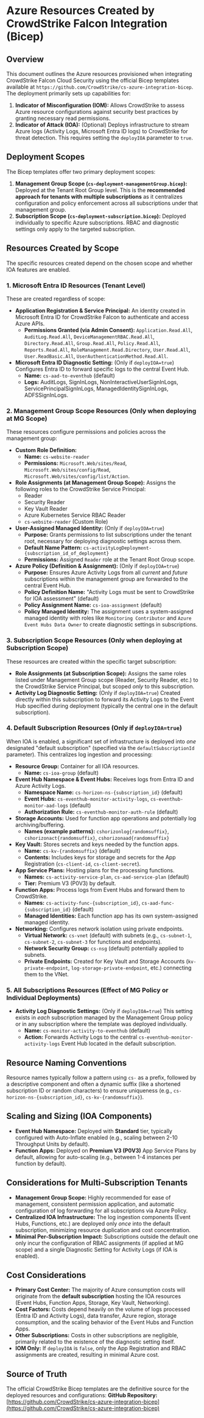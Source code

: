 # Azure Resources Created by CrowdStrike Falcon Integration (Bicep)

## Overview

This document outlines the Azure resources provisioned when integrating CrowdStrike Falcon Cloud Security using the official Bicep templates available at `https://github.com/CrowdStrike/cs-azure-integration-bicep`. The deployment primarily sets up capabilities for:

1.  **Indicator of Misconfiguration (IOM):** Allows CrowdStrike to assess Azure resource configurations against security best practices by granting necessary read permissions.
2.  **Indicator of Attack (IOA):** (Optional) Deploys infrastructure to stream Azure logs (Activity Logs, Microsoft Entra ID logs) to CrowdStrike for threat detection. This requires setting the `deployIOA` parameter to `true`.

## Deployment Scopes

The Bicep templates offer two primary deployment scopes:

1.  **Management Group Scope (`cs-deployment-managementGroup.bicep`):** Deployed at the Tenant Root Group level. This is the **recommended approach for tenants with multiple subscriptions** as it centralizes configuration and policy enforcement across all subscriptions under that management group.
2.  **Subscription Scope (`cs-deployment-subscription.bicep`):** Deployed individually to specific Azure subscriptions. RBAC and diagnostic settings only apply to the targeted subscription.

## Resources Created by Scope

The specific resources created depend on the chosen scope and whether IOA features are enabled.

### 1. Microsoft Entra ID Resources (Tenant Level)

These are created regardless of scope:

* **Application Registration & Service Principal:** An identity created in Microsoft Entra ID for CrowdStrike Falcon to authenticate and access Azure APIs.
    * **Permissions Granted (via Admin Consent):** `Application.Read.All`, `AuditLog.Read.All`, `DeviceManagementRBAC.Read.All`, `Directory.Read.All`, `Group.Read.All`, `Policy.Read.All`, `Reports.Read.All`, `RoleManagement.Read.Directory`, `User.Read.All`, `User.ReadBasic.All`, `UserAuthenticationMethod.Read.All`.
* **Microsoft Entra ID Diagnostic Setting:** (Only if `deployIOA=true`) Configures Entra ID to forward specific logs to the central Event Hub.
    * **Name:** `cs-aad-to-eventhub` (default)
    * **Logs:** AuditLogs, SignInLogs, NonInteractiveUserSignInLogs, ServicePrincipalSignInLogs, ManagedIdentitySignInLogs, ADFSSignInLogs.

### 2. Management Group Scope Resources (Only when deploying at MG Scope)

These resources configure permissions and policies across the management group:

* **Custom Role Definition:**
    * **Name:** `cs-website-reader`
    * **Permissions:** `Microsoft.Web/sites/Read`, `Microsoft.Web/sites/config/Read`, `Microsoft.Web/sites/config/list/Action`.
* **Role Assignments (at Management Group Scope):** Assigns the following roles to the CrowdStrike Service Principal:
    * Reader
    * Security Reader
    * Key Vault Reader
    * Azure Kubernetes Service RBAC Reader
    * `cs-website-reader` (Custom Role)
* **User-Assigned Managed Identity:** (Only if `deployIOA=true`)
    * **Purpose:** Grants permissions to list subscriptions under the tenant root, necessary for deploying diagnostic settings across them.
    * **Default Name Pattern:** `cs-activityLogDeployment-{subscription_id_of_deployment}`
    * **Permissions:** Assigned `Reader` role at the Tenant Root Group scope.
* **Azure Policy (Definition & Assignment):** (Only if `deployIOA=true`)
    * **Purpose:** Ensures Azure Activity Logs from all *current* and *future* subscriptions within the management group are forwarded to the central Event Hub.
    * **Policy Definition Name:** "Activity Logs must be sent to CrowdStrike for IOA assessment" (default)
    * **Policy Assignment Name:** `cs-ioa-assignment` (default)
    * **Policy Managed Identity:** The assignment uses a system-assigned managed identity with roles like `Monitoring Contributor` and `Azure Event Hubs Data Owner` to create diagnostic settings in subscriptions.

### 3. Subscription Scope Resources (Only when deploying at Subscription Scope)

These resources are created within the specific target subscription:

* **Role Assignments (at Subscription Scope):** Assigns the same roles listed under Management Group scope (Reader, Security Reader, etc.) to the CrowdStrike Service Principal, but scoped *only* to this subscription.
* **Activity Log Diagnostic Setting:** (Only if `deployIOA=true`) Created directly within this subscription to forward its Activity Logs to the Event Hub specified during deployment (typically the central one in the default subscription).

### 4. Default Subscription Resources (Only if `deployIOA=true`)

When IOA is enabled, a significant set of infrastructure is deployed into *one* designated "default subscription" (specified via the `defaultSubscriptionId` parameter). This centralizes log ingestion and processing:

* **Resource Group:** Container for all IOA resources.
    * **Name:** `cs-ioa-group` (default)
* **Event Hub Namespace & Event Hubs:** Receives logs from Entra ID and Azure Activity Logs.
    * **Namespace Name:** `cs-horizon-ns-{subscription_id}` (default)
    * **Event Hubs:** `cs-eventhub-monitor-activity-logs`, `cs-eventhub-monitor-aad-logs` (default)
    * **Authorization Rule:** `cs-eventhub-monitor-auth-rule` (default)
* **Storage Accounts:** Used for function app operations and potentially log archiving/buffering.
    * **Names (example patterns):** `cshorizonlog{randomsuffix}`, `cshorizonact{randomsuffix}`, `cshorizonaad{randomsuffix}`
* **Key Vault:** Stores secrets and keys needed by the function apps.
    * **Name:** `cs-kv-{randomsuffix}` (default)
    * **Contents:** Includes keys for storage and secrets for the App Registration (`cs-client-id`, `cs-client-secret`).
* **App Service Plans:** Hosting plans for the processing functions.
    * **Names:** `cs-activity-service-plan`, `cs-aad-service-plan` (default)
    * **Tier:** Premium V3 (P0V3) by default.
* **Function Apps:** Process logs from Event Hubs and forward them to CrowdStrike.
    * **Names:** `cs-activity-func-{subscription_id}`, `cs-aad-func-{subscription_id}` (default)
    * **Managed Identities:** Each function app has its own system-assigned managed identity.
* **Networking:** Configures network isolation using private endpoints.
    * **Virtual Network:** `cs-vnet` (default) with subnets (e.g., `cs-subnet-1`, `cs-subnet-2`, `cs-subnet-3` for functions and endpoints).
    * **Network Security Group:** `cs-nsg` (default) potentially applied to subnets.
    * **Private Endpoints:** Created for Key Vault and Storage Accounts (`kv-private-endpoint`, `log-storage-private-endpoint`, etc.) connecting them to the VNet.

### 5. All Subscriptions Resources (Effect of MG Policy or Individual Deployments)

* **Activity Log Diagnostic Settings:** (Only if `deployIOA=true`) This setting exists in *each* subscription managed by the Management Group policy or in any subscription where the template was deployed individually.
    * **Name:** `cs-monitor-activity-to-eventhub` (default)
    * **Action:** Forwards Activity Logs to the central `cs-eventhub-monitor-activity-logs` Event Hub located in the default subscription.

## Resource Naming Conventions

Resource names typically follow a pattern using `cs-` as a prefix, followed by a descriptive component and often a dynamic suffix (like a shortened subscription ID or random characters) to ensure uniqueness (e.g., `cs-horizon-ns-{subscription_id}`, `cs-kv-{randomsuffix}`).

## Scaling and Sizing (IOA Components)

* **Event Hub Namespace:** Deployed with **Standard** tier, typically configured with Auto-Inflate enabled (e.g., scaling between 2-10 Throughput Units by default).
* **Function Apps:** Deployed on **Premium V3 (P0V3)** App Service Plans by default, allowing for auto-scaling (e.g., between 1-4 instances per function by default).

## Considerations for Multi-Subscription Tenants

* **Management Group Scope:** Highly recommended for ease of management, consistent permission application, and automatic configuration of log forwarding for all subscriptions via Azure Policy.
* **Centralized IOA Infrastructure:** The log ingestion components (Event Hubs, Functions, etc.) are deployed only *once* into the default subscription, minimizing resource duplication and cost concentration.
* **Minimal Per-Subscription Impact:** Subscriptions outside the default one only incur the configuration of RBAC assignments (if applied at MG scope) and a single Diagnostic Setting for Activity Logs (if IOA is enabled).

## Cost Considerations

* **Primary Cost Center:** The majority of Azure consumption costs will originate from the **default subscription** hosting the IOA resources (Event Hubs, Function Apps, Storage, Key Vault, Networking).
* **Cost Factors:** Costs depend heavily on the volume of logs processed (Entra ID and Activity Logs), data transfer, Azure region, storage consumption, and the scaling behavior of the Event Hubs and Function Apps.
* **Other Subscriptions:** Costs in other subscriptions are negligible, primarily related to the existence of the diagnostic setting itself.
* **IOM Only:** If `deployIOA` is `false`, only the App Registration and RBAC assignments are created, resulting in minimal Azure cost.

## Source of Truth

The official CrowdStrike Bicep templates are the definitive source for the deployed resources and configurations:
**GitHub Repository:** [https://github.com/CrowdStrike/cs-azure-integration-bicep](https://github.com/CrowdStrike/cs-azure-integration-bicep)
